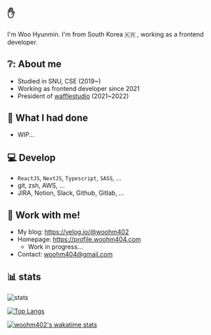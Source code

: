 ## ✋

I'm Woo Hyunmin. I'm from South Korea 🇰🇷 , working as a frontend developer.

## ❔: About me

- Studied in SNU, CSE (2019~)
- Working as frontend developer since 2021
- President of [wafflestudio](https://wafflestudio.com) (2021~2022)

## :eyes: What I had done
- WIP...

## 💻 Develop

- `ReactJS`, `NextJS`, `Typescript`, `SASS`, ...
- git, zsh, AWS, ...
- JIRA, Notion, Slack, Github, Gitlab, ...


## 🤝 Work with me!
- My blog: https://velog.io/@woohm402
- Homepage: https://profile.woohm404.com
  - Work in progress...
- Contact: [woohm404@gmail.com](mailto://woohm404@gmail.com)

## 📊 stats

![stats](https://github-readme-stats.vercel.app/api?username=woohm402&show_icons=true)

[![Top Langs](https://github-readme-stats.vercel.app/api/top-langs/?username=woohm402&layout=compact)](https://github.com/anuraghazra/github-readme-stats)

[![woohm402's wakatime stats](https://github-readme-stats.vercel.app/api/wakatime?username=woohm402)](https://github.com/anuraghazra/github-readme-stats)
  
